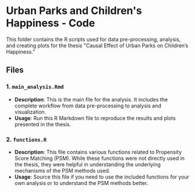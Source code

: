 # Urban Parks and Children's Happiness - Code

This folder contains the R scripts used for data pre-processing, analysis, and creating plots for the thesis "Causal Effect of Urban Parks on Children’s Happiness."

## Files

### 1. `main_analysis.Rmd`

- **Description**: This is the main file for the analysis. It includes the complete workflow from data pre-processing to analysis and visualization.
- **Usage**: Run this R Markdown file to reproduce the results and plots presented in the thesis.

### 2. `functions.R`

- **Description**: This file contains various functions related to Propensity Score Matching (PSM). While these functions were not directly used in the thesis, they were helpful in understanding the underlying mechanisms of the PSM methods used.
- **Usage**: Source this file if you need to use the included functions for your own analysis or to understand the PSM methods better.
